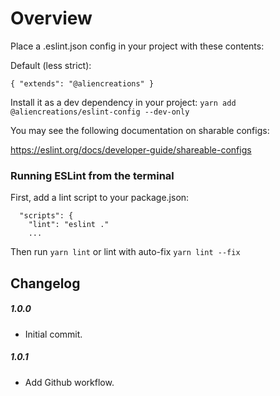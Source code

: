 # Overview

Place a .eslint.json config in your project with these contents:

Default (less strict):
```
{ "extends": "@aliencreations" }
```

Install it as a dev dependency in your project:
```yarn add @aliencreations/eslint-config --dev-only```

You may see the following documentation on sharable configs:

https://eslint.org/docs/developer-guide/shareable-configs

### Running ESLint from the terminal

First, add a lint script to your package.json:

```
  "scripts": {
    "lint": "eslint ."
    ...
```

Then run `yarn lint` or lint with auto-fix `yarn lint --fix`

## Changelog

##### 1.0.0

  - Initial commit.

##### 1.0.1

  - Add Github workflow.

